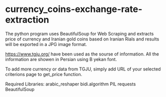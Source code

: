 # currency_coins-exchange-rate-extraction

The python program uses BeautifulSoup for Web Scraping and extracts price of currency and Iranian gold coins based on Iranian Rials and results will be exported in a JPG image format.

https://www.tgju.org/ have been used as the sourse of information.
All the information are showen in Persian using B yekan font.

To add more currency or data from TGJU, simply add URL of your selected criterions page to get_price function.

Required Libraries:
arabic_reshaper
bidi.algorithm
PIL
requests 
BeautifulSoup 
